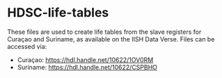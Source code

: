 # HDSC-life-tables
These files are used to create life tables from the slave registers for Curaçao and Suriname, as available on the IISH Data Verse. Files can be accessed via:
- Curaçao: https://hdl.handle.net/10622/1OV0RM 
- Suriname: https://hdl.handle.net/10622/CSPBHO
